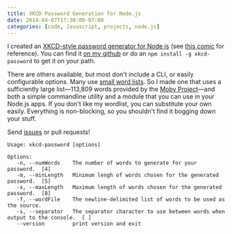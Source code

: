 ```yaml
---
title: XKCD Password Generation for Node.js
date: 2014-04-07T17:30:00-07:00
categories: [code, Javascript, projects, node.js]
---
```


I created an [XKCD-style password generator for Node.js][github] (see [this comic][xkcd] for reference). You can find it [on my github][github] or do an `npm install -g xkcd-password` to get it on your path.

There are others available, but most don't include a CLI, or easily configurable options. Many use [small word lists][smallwordlist]. So I made one that uses a sufficiently large list—113,809 words provided by the [Moby Project][moby]—and both a simple commandline utility and a module that you can use in your Node.js apps. If you don't like my wordlist, you can substitute your own easily. Everything is non-blocking, so you shouldn't find it bogging down your stuff.

Send [issues][issues] or pull requests!

```
Usage: xkcd-password [options]

Options:
   -n, --numWords    The number of words to generate for your password.  [4]
   -m, --minLength   Minimum lengh of words chosen for the generated password.  [5]
   -x, --maxLength   Maximum length of words chosen for the generated password.  [8]
   -f, --wordFile    The newline-delimited list of words to be used as the source.
   -s, --separator   The separator character to use between words when output to the console.  [ ]
   --version         print version and exit
```

[xkcd]: http://xkcd.com/936/
[smallwordlist]: https://github.com/rstacruz/passwordgen.js/blob/master/lib/words.js
[moby]: http://icon.shef.ac.uk/Moby/
[github]: http://github.com/fardog/node-xkcd-password/
[issues]: http://github.com/fardog/node-xkcd-password/issues
